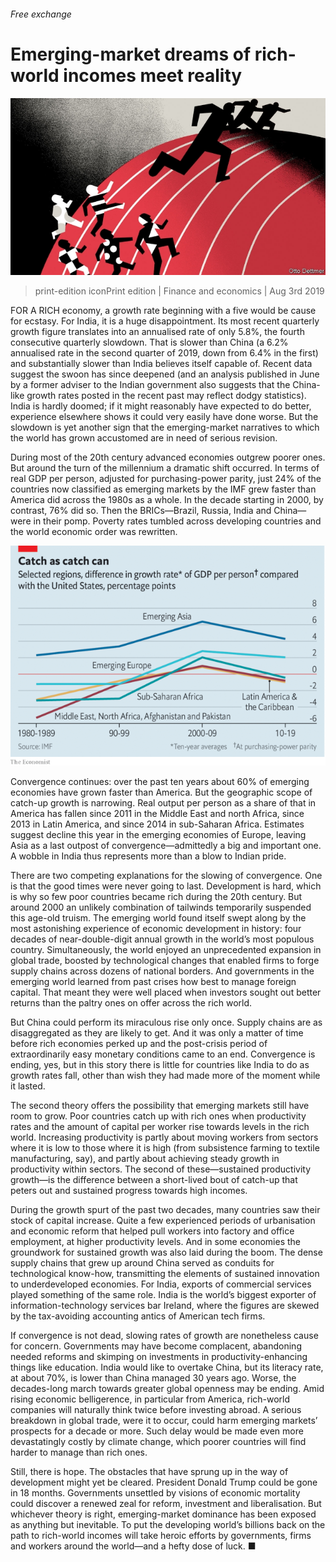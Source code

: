###### Free exchange

# Emerging-market dreams of rich-world incomes meet reality 

![image](images/20190803_FND000.jpg) 

> print-edition iconPrint edition | Finance and economics | Aug 3rd 2019 

FOR A RICH economy, a growth rate beginning with a five would be cause for ecstasy. For India, it is a huge disappointment. Its most recent quarterly growth figure translates into an annualised rate of only 5.8%, the fourth consecutive quarterly slowdown. That is slower than China (a 6.2% annualised rate in the second quarter of 2019, down from 6.4% in the first) and substantially slower than India believes itself capable of. Recent data suggest the swoon has since deepened (and an analysis published in June by a former adviser to the Indian government also suggests that the China-like growth rates posted in the recent past may reflect dodgy statistics). India is hardly doomed; if it might reasonably have expected to do better, experience elsewhere shows it could very easily have done worse. But the slowdown is yet another sign that the emerging-market narratives to which the world has grown accustomed are in need of serious revision. 

During most of the 20th century advanced economies outgrew poorer ones. But around the turn of the millennium a dramatic shift occurred. In terms of real GDP per person, adjusted for purchasing-power parity, just 24% of the countries now classified as emerging markets by the IMF grew faster than America did across the 1980s as a whole. In the decade starting in 2000, by contrast, 76% did so. Then the BRICs—Brazil, Russia, India and China—were in their pomp. Poverty rates tumbled across developing countries and the world economic order was rewritten. 

![image](images/20190803_FNC502.png) 

Convergence continues: over the past ten years about 60% of emerging economies have grown faster than America. But the geographic scope of catch-up growth is narrowing. Real output per person as a share of that in America has fallen since 2011 in the Middle East and north Africa, since 2013 in Latin America, and since 2014 in sub-Saharan Africa. Estimates suggest decline this year in the emerging economies of Europe, leaving Asia as a last outpost of convergence—admittedly a big and important one. A wobble in India thus represents more than a blow to Indian pride. 

There are two competing explanations for the slowing of convergence. One is that the good times were never going to last. Development is hard, which is why so few poor countries became rich during the 20th century. But around 2000 an unlikely combination of tailwinds temporarily suspended this age-old truism. The emerging world found itself swept along by the most astonishing experience of economic development in history: four decades of near-double-digit annual growth in the world’s most populous country. Simultaneously, the world enjoyed an unprecedented expansion in global trade, boosted by technological changes that enabled firms to forge supply chains across dozens of national borders. And governments in the emerging world learned from past crises how best to manage foreign capital. That meant they were well placed when investors sought out better returns than the paltry ones on offer across the rich world. 

But China could perform its miraculous rise only once. Supply chains are as disaggregated as they are likely to get. And it was only a matter of time before rich economies perked up and the post-crisis period of extraordinarily easy monetary conditions came to an end. Convergence is ending, yes, but in this story there is little for countries like India to do as growth rates fall, other than wish they had made more of the moment while it lasted. 

The second theory offers the possibility that emerging markets still have room to grow. Poor countries catch up with rich ones when productivity rates and the amount of capital per worker rise towards levels in the rich world. Increasing productivity is partly about moving workers from sectors where it is low to those where it is high (from subsistence farming to textile manufacturing, say), and partly about achieving steady growth in productivity within sectors. The second of these—sustained productivity growth—is the difference between a short-lived bout of catch-up that peters out and sustained progress towards high incomes. 

During the growth spurt of the past two decades, many countries saw their stock of capital increase. Quite a few experienced periods of urbanisation and economic reform that helped pull workers into factory and office employment, at higher productivity levels. And in some economies the groundwork for sustained growth was also laid during the boom. The dense supply chains that grew up around China served as conduits for technological know-how, transmitting the elements of sustained innovation to underdeveloped economies. For India, exports of commercial services played something of the same role. India is the world’s biggest exporter of information-technology services bar Ireland, where the figures are skewed by the tax-avoiding accounting antics of American tech firms. 

If convergence is not dead, slowing rates of growth are nonetheless cause for concern. Governments may have become complacent, abandoning needed reforms and skimping on investments in productivity-enhancing things like education. India would like to overtake China, but its literacy rate, at about 70%, is lower than China managed 30 years ago. Worse, the decades-long march towards greater global openness may be ending. Amid rising economic belligerence, in particular from America, rich-world companies will naturally think twice before investing abroad. A serious breakdown in global trade, were it to occur, could harm emerging markets’ prospects for a decade or more. Such delay would be made even more devastatingly costly by climate change, which poorer countries will find harder to manage than rich ones. 

Still, there is hope. The obstacles that have sprung up in the way of development might yet be cleared. President Donald Trump could be gone in 18 months. Governments unsettled by visions of economic mortality could discover a renewed zeal for reform, investment and liberalisation. But whichever theory is right, emerging-market dominance has been exposed as anything but inevitable. To put the developing world’s billions back on the path to rich-world incomes will take heroic efforts by governments, firms and workers around the world—and a hefty dose of luck. ■ 

